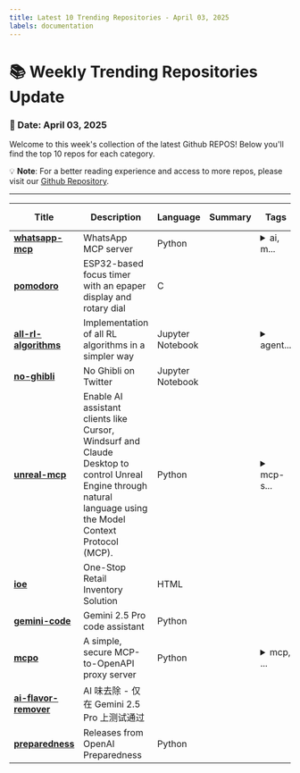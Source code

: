 ```yaml
---
title: Latest 10 Trending Repositories - April 03, 2025
labels: documentation
---
```

# 📚 Weekly Trending Repositories Update

### 📅 Date: April 03, 2025

Welcome to this week's collection of the latest Github REPOS! Below you'll find the top 10 repos for each category.

💡 **Note**: For a better reading experience and access to more repos, please visit our [Github Repository](https://github.com/marc-ko/daily-trending-repo).

---

| **Title** | **Description** | **Language** | **Summary** | **Tags** | **Stars Count** |
| --- | --- | --- | --- | --- | --- |
| **[whatsapp-mcp](https://github.com/lharries/whatsapp-mcp)** | WhatsApp MCP server | Python |  | <details><summary>ai, m...</summary><p>ai, mcp, whatsapp, whatsapp-api</p></details> | 2705 |
| **[pomodoro](https://github.com/Rukenshia/pomodoro)** | ESP32-based focus timer with an epaper display and rotary dial | C |  |  | 681 |
| **[all-rl-algorithms](https://github.com/FareedKhan-dev/all-rl-algorithms)** | Implementation of all RL algorithms in a simpler way | Jupyter Notebook |  | <details><summary>agent...</summary><p>agent, llm, openai, python, reinforcement-learning, rl</p></details> | 451 |
| **[no-ghibli](https://github.com/faisalsayed10/no-ghibli)** | No Ghibli on Twitter | Jupyter Notebook |  |  | 318 |
| **[unreal-mcp](https://github.com/chongdashu/unreal-mcp)** | Enable AI assistant clients like Cursor, Windsurf and Claude Desktop to control Unreal Engine through natural language using the Model Context Protocol (MCP). | Python |  | <details><summary>mcp-s...</summary><p>mcp-server, unreal-engine-5</p></details> | 318 |
| **[ioe](https://github.com/zhtyyx/ioe)** | One-Stop Retail Inventory Solution | HTML |  |  | 298 |
| **[gemini-code](https://github.com/raizamartin/gemini-code)** | Gemini 2.5 Pro code assistant | Python |  |  | 263 |
| **[mcpo](https://github.com/open-webui/mcpo)** | A simple, secure MCP-to-OpenAPI proxy server | Python |  | <details><summary>mcp, ...</summary><p>mcp, mcp-server, open-webui, openapi</p></details> | 233 |
| **[ai-flavor-remover](https://github.com/hylarucoder/ai-flavor-remover)** | AI 味去除 - 仅在 Gemini 2.5 Pro 上测试通过 |  |  |  | 232 |
| **[preparedness](https://github.com/openai/preparedness)** | Releases from OpenAI Preparedness | Python |  |  | 217 |

